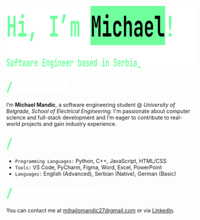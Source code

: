 <a alt="Hi, I'm Michael! A Software Engineer based in Serbia_" href="https://mandic.dev"><img src="intro.svg" height="170"/></a>



## <a alt="/About Me" href="https://mandic.dev"><img src="aboutme.svg" height="30" /></a>

I’m **Michael Mandic**, a software engineering student @ *University of Belgrade, School of Electrical Engineering.*
I'm passionate about computer science and full-stack development and I’m eager to contribute to real-world projects and gain industry experience.


## <a alt="/Skills" href="https://mandic.dev"><img src="skills.svg" height="30" /></a>

- `Programming Languages:` Python, C++, JavaScript, HTML/CSS
- `Tools:` VS Code, PyCharm, Figma, Word, Excel, PowerPoint
- `Languages:` English (Advanced), Serbian (Native), German (Basic)


## <a alt="/Get In Touch" href="https://mandic.dev"><img src="getintouch.svg" height="30" /></a>

You can contact me at [mihajlomandic27@gmail.com](mailto:mihajlomandic27@gmail.com) or via [LinkedIn](https://www.linkedin.com/in/michael-mandic).

<!--
**mihajlomandic/mihajlomandic** is a ✨ _special_ ✨ repository because its `README.md` (this file) appears on your GitHub profile.

Here are some ideas to get you started:

- 🔭 I’m currently working on ...
- 🌱 I’m currently learning ...
- 👯 I’m looking to collaborate on ...
- 🤔 I’m looking for help with ...
- 💬 Ask me about ...
- 📫 How to reach me: ...
- 😄 Pronouns: ...
- ⚡ Fun fact: ...
-->

